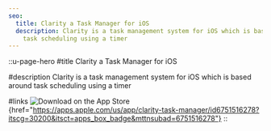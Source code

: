```yaml
---
seo:
  title: Clarity a Task Manager for iOS
  description: Clarity is a task management system for iOS which is based around
    task scheduling using a timer
---
```


::u-page-hero
#title
Clarity a Task Manager for iOS

#description
Clarity is a task management system for iOS which is based around task scheduling using a timer

#links
![Download on the App Store](https://toolbox.marketingtools.apple.com/api/v2/badges/download-on-the-app-store/black/en-us?releaseDate=1758240000){href="https://apps.apple.com/us/app/clarity-task-manager/id6751516278?itscg=30200&itsct=apps_box_badge&mttnsubad=6751516278"}
::
